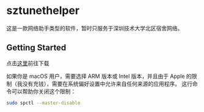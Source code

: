 # sztunethelper

这是一款网络助手类型的软件，暂时只服务于深圳技术大学北区宿舍网络。

## Getting Started

点击[这里](https://github.com/grinzero/sztunethelper/releases/)前往下载

如果你是 macOS 用户，需要选择 ARM 版本或 Intel 版本，并且由于 Apple 的限制（我没有充钱），需要在系统偏好设置中允许来自任何来源的应用程序。
这行命令可以帮助你关闭这个限制：

```bash
sudo spctl --master-disable
```
